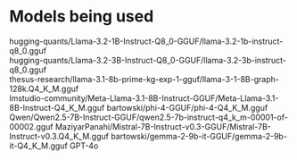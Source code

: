 # Models being used

hugging-quants/Llama-3.2-1B-Instruct-Q8_0-GGUF/llama-3.2-1b-instruct-q8_0.gguf  
hugging-quants/Llama-3.2-3B-Instruct-Q8_0-GGUF/llama-3.2-3b-instruct-q8_0.gguf  
thesus-research/llama-3.1-8b-prime-kg-exp-1-gguf/llama-3-1-8B-graph-128k.Q4_K_M.gguf  
lmstudio-community/Meta-Llama-3.1-8B-Instruct-GGUF/Meta-Llama-3.1-8B-Instruct-Q4_K_M.gguf
bartowski/phi-4-GGUF/phi-4-Q4_K_M.gguf
Qwen/Qwen2.5-7B-Instruct-GGUF/qwen2.5-7b-instruct-q4_k_m-00001-of-00002.gguf
MaziyarPanahi/Mistral-7B-Instruct-v0.3-GGUF/Mistral-7B-Instruct-v0.3.Q4_K_M.gguf 
bartowski/gemma-2-9b-it-GGUF/gemma-2-9b-it-Q4_K_M.gguf
GPT-4o
